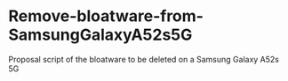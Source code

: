 # Remove-bloatware-from-SamsungGalaxyA52s5G
Proposal script of the bloatware to be deleted on a Samsung Galaxy A52s 5G
